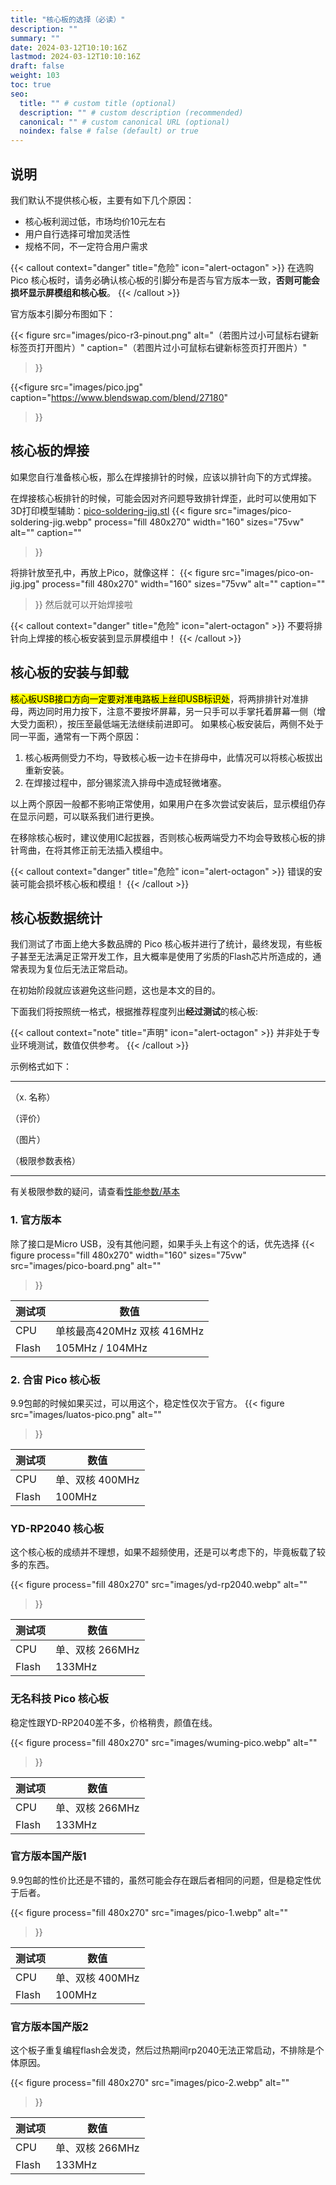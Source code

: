 ```yaml
---
title: "核心板的选择（必读）"
description: ""
summary: ""
date: 2024-03-12T10:10:16Z
lastmod: 2024-03-12T10:10:16Z
draft: false
weight: 103
toc: true
seo:
  title: "" # custom title (optional)
  description: "" # custom description (recommended)
  canonical: "" # custom canonical URL (optional)
  noindex: false # false (default) or true
---
```


## 说明

我们默认不提供核心板，主要有如下几个原因：

- 核心板利润过低，市场均价10元左右
- 用户自行选择可增加灵活性
- 规格不同，不一定符合用户需求


{{< callout context="danger" title="危险" icon="alert-octagon" >}}
在选购 Pico 核心板时，请务必确认核心板的引脚分布是否与官方版本一致，**否则可能会损坏显示屏模组和核心板**。
{{< /callout >}}

官方版本引脚分布图如下：

{{< figure
  src="images/pico-r3-pinout.png"
  alt="（若图片过小可鼠标右键新标签页打开图片）"
  caption="（若图片过小可鼠标右键新标签页打开图片）"
>}}

{{<figure
  src="images/pico.jpg"
  caption="https://www.blendswap.com/blend/27180"
>}}

## 核心板的焊接

如果您自行准备核心板，那么在焊接排针的时候，应该以排针向下的方式焊接。

在焊接核心板排针的时候，可能会因对齐问题导致排针焊歪，此时可以使用如下3D打印模型辅助：[pico-soldering-jig.stl](http://embeddedboys.com/uploads/pico-soldering-jig.stl)
{{< figure
  src="images/pico-soldering-jig.webp"
  process="fill 480x270"
  width="160"
  sizes="75vw"
  alt=""
  caption=""
>}}

将排针放至孔中，再放上Pico，就像这样：
{{< figure
  src="images/pico-on-jig.jpg"
  process="fill 480x270"
  width="160"
  sizes="75vw"
  alt=""
  caption=""
>}}
然后就可以开始焊接啦

{{< callout context="danger" title="危险" icon="alert-octagon" >}}
不要将排针向上焊接的核心板安装到显示屏模组中！
{{< /callout >}}


## 核心板的安装与卸载

<mark>核心板USB接口方向一定要对准电路板上丝印USB标识处</mark>，将两排排针对准排母，两边同时用力按下，注意不要按坏屏幕，另一只手可以手掌托着屏幕一侧（增大受力面积），按压至最低端无法继续前进即可。 如果核心板安装后，两侧不处于同一平面，通常有一下两个原因：

1. 核心板两侧受力不均，导致核心板一边卡在排母中，此情况可以将核心板拔出重新安装。
2. 在焊接过程中，部分锡浆流入排母中造成轻微堵塞。

以上两个原因一般都不影响正常使用，如果用户在多次尝试安装后，显示模组仍存在显示问题，可以联系我们进行更换。

在移除核心板时，建议使用IC起拔器，否则核心板两端受力不均会导致核心板的排针弯曲，在将其修正前无法插入模组中。

{{< callout context="danger" title="危险" icon="alert-octagon" >}}
错误的安装可能会损坏核心板和模组！
{{< /callout >}}

## 核心板数据统计
我们测试了市面上绝大多数品牌的 Pico 核心板并进行了统计，最终发现，有些板子甚至无法满足正常开发工作，且大概率是使用了劣质的Flash芯片所造成的，通常表现为复位后无法正常启动。

在初始阶段就应该避免这些问题，这也是本文的目的。

下面我们将按照统一格式，根据推荐程度列出**经过测试**的核心板:

{{< callout context="note" title="声明" icon="alert-octagon" >}}
并非处于专业环境测试，数值仅供参考。
{{< /callout >}}

示例格式如下：

------

 （x. 名称）

（评价）

（图片）

（极限参数表格）

------

有关极限参数的疑问，请查看[性能参数/基本](/docs/performance/basic/)

### 1. 官方版本

除了接口是Micro USB，没有其他问题，如果手头上有这个的话，优先选择
{{< figure
  process="fill 480x270"
  width="160"
  sizes="75vw"
  src="images/pico-board.png"
  alt=""
>}}


| 测试项    |   数值  |
| --- | --- |
| CPU | 单核最高420MHz 双核 416MHz |
| Flash | 105MHz / 104MHz |

### 2. 合宙 Pico 核心板

9.9包邮的时候如果买过，可以用这个，稳定性仅次于官方。
{{< figure
  src="images/luatos-pico.png"
  alt=""
>}}

| 测试项    |   数值  |
| --- | --- |
| CPU | 单、双核 400MHz |
| Flash | 100MHz |

### YD-RP2040 核心板

这个核心板的成绩并不理想，如果不超频使用，还是可以考虑下的，毕竟板载了较多的东西。

{{< figure
  process="fill 480x270"
  src="images/yd-rp2040.webp"
  alt=""
>}}

| 测试项    |   数值  |
| --- | --- |
| CPU | 单、双核 266MHz |
| Flash | 133MHz |


### 无名科技 Pico 核心板

稳定性跟YD-RP2040差不多，价格稍贵，颜值在线。

{{< figure
  process="fill 480x270"
  src="images/wuming-pico.webp"
  alt=""
>}}


| 测试项    |   数值  |
| --- | --- |
| CPU | 单、双核 266MHz |
| Flash | 133MHz |

### 官方版本国产版1

9.9包邮的性价比还是不错的，虽然可能会存在跟后者相同的问题，但是稳定性优于后者。

{{< figure
  process="fill 480x270"
  src="images/pico-1.webp"
  alt=""
>}}


| 测试项    |   数值  |
| --- | --- |
| CPU | 单、双核 400MHz |
| Flash | 100MHz |

### 官方版本国产版2

这个板子重复编程flash会发烫，然后过热期间rp2040无法正常启动，不排除是个体原因。

{{< figure
  process="fill 480x270"
  src="images/pico-2.webp"
  alt=""
>}}


| 测试项    |   数值  |
| --- | --- |
| CPU | 单、双核 266MHz |
| Flash | 133MHz |
